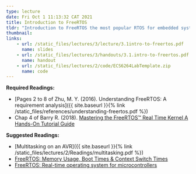 ```yaml
---
type: lecture
date: Fri Oct 1 11:13:32 CAT 2021
title: Introduction to FreeRTOS
tldr: "Introduction to FreeRTOS the most popular RTOS for embedded system. FreeRTOS is an open source, real-time operating system for microcontrollers that makes small, low-power edge devices easy to program, deploy, secure, connect, and manage."
thumbnail: 
links: 
    - url: /static_files/lectures/3/lecture/3.1intro-to-freertos.pdf
      name: slides
    - url: /static_files/lectures/3/handouts/3.1.intro-to-freertos.pdf
      name: handout
    - url: /static_files/lectures/2/code/ECS6264LabTemplate.zip
      name: code
---
```

**Required Readings:**
- [Pages 2 to 8 of Zhu, M. Y. (2016). Understanding FreeRTOS: A requirement analysis]({{ site.baseurl }}{% link /static_files/references/understanding-freertos.pdf %})
- Chap 4 of Barry R. (2018). [Mastering the FreeRTOS™ Real Time Kernel A Hands-On Tutorial Guide](https://freertos.org/Documentation/161204_Mastering_the_FreeRTOS_Real_Time_Kernel-A_Hands-On_Tutorial_Guide.pdf)

**Suggested Readings:**
- [Multitasking on an AVR]({{ site.baseurl }}{% link /static_files/lectures/2/Readings/multitasking.pdf %})
- [FreeRTOS: Memory Usage, Boot Times & Context Switch Times](https://www.freertos.org/FAQMem.html)
- [FreeRTOS: Real-time operating system for microcontrollers](https://aws.amazon.com/freertos/)

